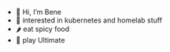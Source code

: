 - 👋 Hi, I’m Bene
- 👀 interested in kubernetes and homelab stuff
- 🌶️ eat spicy food
- 🥏 play Ultimate
<!---
b3nene/b3nene is a ✨ special ✨ repository because its `README.md` (this file) appears on your GitHub profile.
You can click the Preview link to take a look at your changes.
--->
